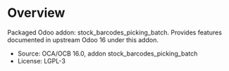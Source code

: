 # Overview

Packaged Odoo addon: stock_barcodes_picking_batch. Provides features documented in upstream Odoo 16 under this addon.

- Source: OCA/OCB 16.0, addon stock_barcodes_picking_batch
- License: LGPL-3
